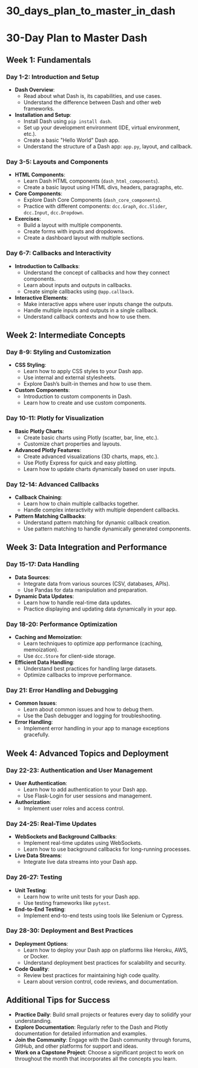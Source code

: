 # 30_days_plan_to_master_in_dash

# 30-Day Plan to Master Dash

## Week 1: Fundamentals

### Day 1-2: Introduction and Setup
- **Dash Overview**:
  - Read about what Dash is, its capabilities, and use cases.
  - Understand the difference between Dash and other web frameworks.
- **Installation and Setup**:
  - Install Dash using `pip install dash`.
  - Set up your development environment (IDE, virtual environment, etc.).
  - Create a basic "Hello World" Dash app.
  - Understand the structure of a Dash app: `app.py`, layout, and callback.

### Day 3-5: Layouts and Components
- **HTML Components**:
  - Learn Dash HTML components (`dash_html_components`).
  - Create a basic layout using HTML divs, headers, paragraphs, etc.
- **Core Components**:
  - Explore Dash Core Components (`dash_core_components`).
  - Practice with different components: `dcc.Graph`, `dcc.Slider`, `dcc.Input`, `dcc.Dropdown`.
- **Exercises**:
  - Build a layout with multiple components.
  - Create forms with inputs and dropdowns.
  - Create a dashboard layout with multiple sections.

### Day 6-7: Callbacks and Interactivity
- **Introduction to Callbacks**:
  - Understand the concept of callbacks and how they connect components.
  - Learn about inputs and outputs in callbacks.
  - Create simple callbacks using `@app.callback`.
- **Interactive Elements**:
  - Make interactive apps where user inputs change the outputs.
  - Handle multiple inputs and outputs in a single callback.
  - Understand callback contexts and how to use them.

## Week 2: Intermediate Concepts

### Day 8-9: Styling and Customization
- **CSS Styling**:
  - Learn how to apply CSS styles to your Dash app.
  - Use internal and external stylesheets.
  - Explore Dash’s built-in themes and how to use them.
- **Custom Components**:
  - Introduction to custom components in Dash.
  - Learn how to create and use custom components.

### Day 10-11: Plotly for Visualization
- **Basic Plotly Charts**:
  - Create basic charts using Plotly (scatter, bar, line, etc.).
  - Customize chart properties and layouts.
- **Advanced Plotly Features**:
  - Create advanced visualizations (3D charts, maps, etc.).
  - Use Plotly Express for quick and easy plotting.
  - Learn how to update charts dynamically based on user inputs.

### Day 12-14: Advanced Callbacks
- **Callback Chaining**:
  - Learn how to chain multiple callbacks together.
  - Handle complex interactivity with multiple dependent callbacks.
- **Pattern Matching Callbacks**:
  - Understand pattern matching for dynamic callback creation.
  - Use pattern matching to handle dynamically generated components.

## Week 3: Data Integration and Performance

### Day 15-17: Data Handling
- **Data Sources**:
  - Integrate data from various sources (CSV, databases, APIs).
  - Use Pandas for data manipulation and preparation.
- **Dynamic Data Updates**:
  - Learn how to handle real-time data updates.
  - Practice displaying and updating data dynamically in your app.

### Day 18-20: Performance Optimization
- **Caching and Memoization**:
  - Learn techniques to optimize app performance (caching, memoization).
  - Use `dcc.Store` for client-side storage.
- **Efficient Data Handling**:
  - Understand best practices for handling large datasets.
  - Optimize callbacks to improve performance.

### Day 21: Error Handling and Debugging
- **Common Issues**:
  - Learn about common issues and how to debug them.
  - Use the Dash debugger and logging for troubleshooting.
- **Error Handling**:
  - Implement error handling in your app to manage exceptions gracefully.

## Week 4: Advanced Topics and Deployment

### Day 22-23: Authentication and User Management
- **User Authentication**:
  - Learn how to add authentication to your Dash app.
  - Use Flask-Login for user sessions and management.
- **Authorization**:
  - Implement user roles and access control.

### Day 24-25: Real-Time Updates
- **WebSockets and Background Callbacks**:
  - Implement real-time updates using WebSockets.
  - Learn how to use background callbacks for long-running processes.
- **Live Data Streams**:
  - Integrate live data streams into your Dash app.

### Day 26-27: Testing
- **Unit Testing**:
  - Learn how to write unit tests for your Dash app.
  - Use testing frameworks like `pytest`.
- **End-to-End Testing**:
  - Implement end-to-end tests using tools like Selenium or Cypress.

### Day 28-30: Deployment and Best Practices
- **Deployment Options**:
  - Learn how to deploy your Dash app on platforms like Heroku, AWS, or Docker.
  - Understand deployment best practices for scalability and security.
- **Code Quality**:
  - Review best practices for maintaining high code quality.
  - Learn about version control, code reviews, and documentation.

## Additional Tips for Success
- **Practice Daily**: Build small projects or features every day to solidify your understanding.
- **Explore Documentation**: Regularly refer to the Dash and Plotly documentation for detailed information and examples.
- **Join the Community**: Engage with the Dash community through forums, GitHub, and other platforms for support and ideas.
- **Work on a Capstone Project**: Choose a significant project to work on throughout the month that incorporates all the concepts you learn.
